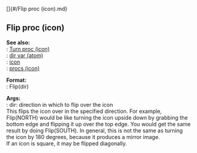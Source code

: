 []{#/Flip proc (icon).md}    
## Flip proc (icon)    
**See also:**    
:   [Turn proc (icon)](/icon/proc/Turn)    
:   [dir var (atom)](/atom/var/dir)    
:   [icon](/icon)    
:   [procs (icon)](/icon/proc)    
<!-- -->    
**Format:**    
:   Flip(dir)    
<!-- -->    
**Args:**    
:   dir: direction in which to flip over the icon    
This flips the icon over in the specified direction. For example,    
Flip(NORTH) would be like turning the icon upside down by grabbing the    
bottom edge and flipping it up over the top edge. You would get the same    
result by doing Flip(SOUTH). In general, this is not the same as turning    
the icon by 180 degrees, because it produces a mirror image.    
If an icon is square, it may be flipped diagonally.  